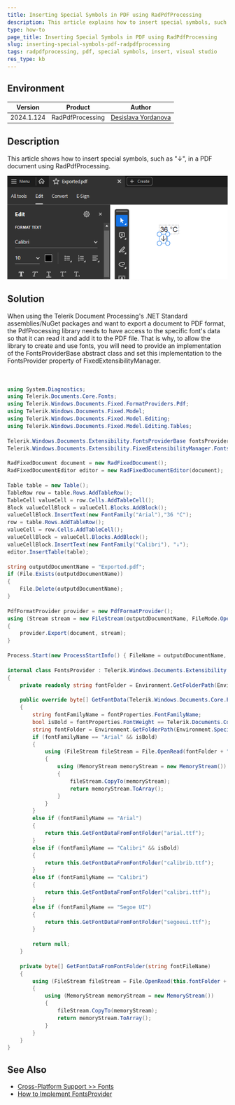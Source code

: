 ```yaml
---
title: Inserting Special Symbols in PDF using RadPdfProcessing
description: This article explains how to insert special symbols, such as "↓", in a PDF document using RadPdfProcessing.
type: how-to
page_title: Inserting Special Symbols in PDF using RadPdfProcessing
slug: inserting-special-symbols-pdf-radpdfprocessing
tags: radpdfprocessing, pdf, special symbols, insert, visual studio
res_type: kb
---
```


## Environment
| Version | Product | Author | 
| --- | --- | ---- | 
| 2024.1.124 | RadPdfProcessing |[Desislava Yordanova](https://www.telerik.com/blogs/author/desislava-yordanova)| 

## Description

This article shows how to insert special symbols, such as "↓", in a PDF document using RadPdfProcessing.

![Special Symbols in PdfProcessing](images/inserting-special-symbols-pdf-radpdfprocessing.png)   

## Solution

When using the Telerik Document Processing's .NET Standard assemblies/NuGet packages and want to export a document to PDF format, the PdfProcessing library needs to have access to the specific font's data so that it can read it and add it to the PDF file. That is why, to allow the library to create and use fonts, you will need to provide an implementation of the FontsProviderBase abstract class and set this implementation to the FontsProvider property of FixedExtensibilityManager. 

```csharp


using System.Diagnostics;
using Telerik.Documents.Core.Fonts;
using Telerik.Windows.Documents.Fixed.FormatProviders.Pdf;
using Telerik.Windows.Documents.Fixed.Model;
using Telerik.Windows.Documents.Fixed.Model.Editing;
using Telerik.Windows.Documents.Fixed.Model.Editing.Tables;

Telerik.Windows.Documents.Extensibility.FontsProviderBase fontsProvider = new FontsProvider();
Telerik.Windows.Documents.Extensibility.FixedExtensibilityManager.FontsProvider = fontsProvider;

RadFixedDocument document = new RadFixedDocument();
RadFixedDocumentEditor editor = new RadFixedDocumentEditor(document);

Table table = new Table();
TableRow row = table.Rows.AddTableRow();
TableCell valueCell = row.Cells.AddTableCell();
Block valueCellBlock = valueCell.Blocks.AddBlock();
valueCellBlock.InsertText(new FontFamily("Arial"),"36 °C");
row = table.Rows.AddTableRow();
valueCell = row.Cells.AddTableCell();
valueCellBlock = valueCell.Blocks.AddBlock();
valueCellBlock.InsertText(new FontFamily("Calibri"), "↓");
editor.InsertTable(table);

string outputdDocumentName = "Exported.pdf";
if (File.Exists(outputdDocumentName))
{
    File.Delete(outputdDocumentName);
}

PdfFormatProvider provider = new PdfFormatProvider();
using (Stream stream = new FileStream(outputdDocumentName, FileMode.OpenOrCreate))
{
    provider.Export(document, stream);
}

Process.Start(new ProcessStartInfo() { FileName = outputdDocumentName, UseShellExecute = true });

internal class FontsProvider : Telerik.Windows.Documents.Extensibility.FontsProviderBase
{
    private readonly string fontFolder = Environment.GetFolderPath(Environment.SpecialFolder.Fonts);

    public override byte[] GetFontData(Telerik.Windows.Documents.Core.Fonts.FontProperties fontProperties)
    {
        string fontFamilyName = fontProperties.FontFamilyName;
        bool isBold = fontProperties.FontWeight == Telerik.Documents.Core.Fonts.FontWeights.Bold;
        string fontFolder = Environment.GetFolderPath(Environment.SpecialFolder.Fonts);
        if (fontFamilyName == "Arial" && isBold)
        {
            using (FileStream fileStream = File.OpenRead(fontFolder + "\\arialbd.ttf"))
            {
                using (MemoryStream memoryStream = new MemoryStream())
                {
                    fileStream.CopyTo(memoryStream);
                    return memoryStream.ToArray();
                }
            }
        }
        else if (fontFamilyName == "Arial")
        {
            return this.GetFontDataFromFontFolder("arial.ttf");
        }
        else if (fontFamilyName == "Calibri" && isBold)
        {
            return this.GetFontDataFromFontFolder("calibrib.ttf");
        }
        else if (fontFamilyName == "Calibri")
        {
            return this.GetFontDataFromFontFolder("calibri.ttf");
        }
        else if (fontFamilyName == "Segoe UI")
        {
            return this.GetFontDataFromFontFolder("segoeui.ttf");
        }

        return null;
    }

    private byte[] GetFontDataFromFontFolder(string fontFileName)
    {
        using (FileStream fileStream = File.OpenRead(this.fontFolder + "\\" + fontFileName))
        {
            using (MemoryStream memoryStream = new MemoryStream())
            {
                fileStream.CopyTo(memoryStream);
                return memoryStream.ToArray();
            }
        }
    }
}

```

## See Also
- [Cross-Platform Support >> Fonts](https://docs.telerik.com/devtools/document-processing/libraries/radpdfprocessing/cross-platform-support/fonts)
- [How to Implement FontsProvider](https://docs.telerik.com/devtools/document-processing/libraries/radpdfprocessing/how-to/howto-implement-fontsprovider)
